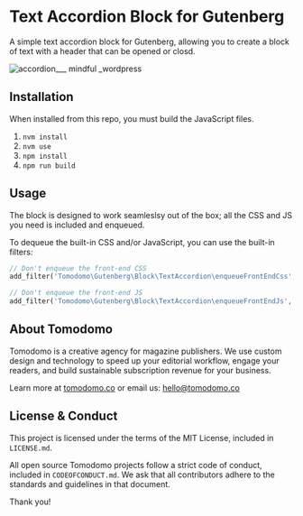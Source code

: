 # Text Accordion Block for Gutenberg

A simple text accordion block for Gutenberg, allowing you to create a block of text with a header that can be opened or closd.

![accordion___ _mindful_ _wordpress](https://user-images.githubusercontent.com/1231306/43272789-d92c1ea2-90c8-11e8-8079-72d8bef92501.png)

## Installation

When installed from this repo, you must build the JavaScript files.

1. `nvm install`
2. `nvm use`
3. `npm install`
4. `npm run build`

## Usage

The block is designed to work seamleslsy out of the box; all the CSS and JS you need is included and enqueued.

To dequeue the built-in CSS and/or JavaScript, you can use the built-in filters:

```php
// Don't enqueue the front-end CSS
add_filter('Tomodomo\Gutenberg\Block\TextAccordion\enqueueFrontEndCss', '__return_false');

// Don't enqueue the front-end JS
add_filter('Tomodomo\Gutenberg\Block\TextAccordion\enqueueFrontEndJs', '__return_false');
```

## About Tomodomo

Tomodomo is a creative agency for magazine publishers. We use custom design and technology to speed up your editorial workflow, engage your readers, and build sustainable subscription revenue for your business.

Learn more at [tomodomo.co](https://tomodomo.co) or email us: [hello@tomodomo.co](mailto:hello@tomodomo.co)

## License & Conduct

This project is licensed under the terms of the MIT License, included in `LICENSE.md`.

All open source Tomodomo projects follow a strict code of conduct, included in `CODEOFCONDUCT.md`. We ask that all contributors adhere to the standards and guidelines in that document.

Thank you!
